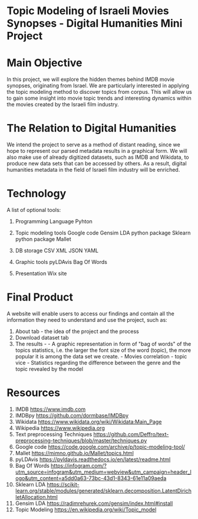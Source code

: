 # Topic Modeling of Israeli Movies Synopses - Digital Humanities Mini Project

# Main Objective

In this project, we will explore the hidden themes behind IMDB movie synopses, originating from Israel.
We are particularly interested in applying the topic modeling method to discover topics from corpus.
This will allow us to gain some insight into movie topic trends and interesting dynamics within the movies created by the Israeli film industry.

# The Relation to Digital Humanities

We intend the project to serve as a method of distant reading, since we hope to represent our parsed metadata results in a graphical form.
We will also make use of already digitized datasets, such as IMDB and Wikidata, to produce new data sets that can be accessed by others.
As a result, digital humanities metadata in the field of Israeli film industry will be enriched.

# Technology

A list of optional tools:

  1. Programming Language
    Pyhton

  1. Topic modeling tools
    Google code
    Gensim LDA python package
    Sklearn python package
    Mallet
    
  2. DB storage
    CSV
    XML
    JSON
    YAML
    
  5. Graphic tools
     pyLDAvis
     Bag Of Words
     
  7. Presentation
     Wix site
     


# Final Product

A website will enable users to access our findings and contain all the information they need to understand and use the project, such as:
  1. About tab - the idea of the project and the process
  2. Download dataset tab
  3. The results - 
    - A graphic representation in form of "bag of words" of the topics statistics, i.e. the larger the font size of the word (topic), the more popular it is among the data set we create.
    - Movies correlation - topic vice
    - Statistics regarding the difference between the genre and the topic revealed by the model

# Resources

1. IMDB https://www.imdb.com
2. IMDBpy https://github.com/dormbase/IMDBpy
3. Wikidata https://www.wikidata.org/wiki/Wikidata:Main_Page
4. Wikipedia https://www.wikipedia.org
5. Text preprocessing Techniques https://github.com/Deffro/text-preprocessing-techniques/blob/master/techniques.py 
6. Google code https://code.google.com/archive/p/topic-modeling-tool/
7. Mallet https://mimno.github.io/Mallet/topics.html
8. pyLDAvis https://pyldavis.readthedocs.io/en/latest/readme.html
9. Bag Of Words https://infogram.com/?utm_source=infogram&utm_medium=webview&utm_campaign=header_logo&utm_content=a5dd0a63-73bc-43d1-8343-61e11a09aeda  
10. Sklearn LDA https://scikit-learn.org/stable/modules/generated/sklearn.decomposition.LatentDirichletAllocation.html
11. Gensim LDA https://radimrehurek.com/gensim/index.html#install
12. Topic Modeling https://en.wikipedia.org/wiki/Topic_model
